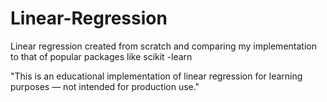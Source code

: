 # Linear-Regression
Linear regression created from scratch and comparing my implementation to that of popular packages like scikit -learn  

"This is an educational implementation of linear regression for learning purposes — not intended for production use."
